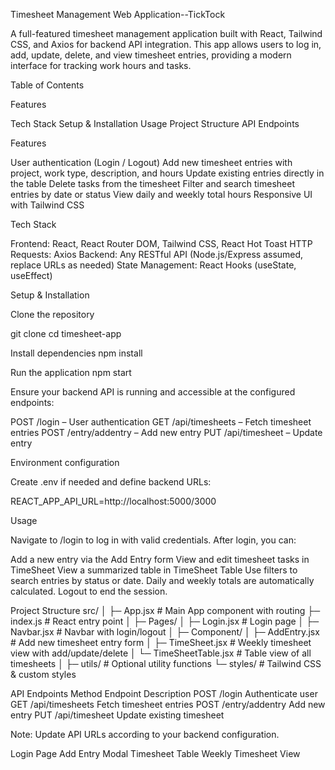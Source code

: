 Timesheet Management Web Application--TickTock

A full-featured timesheet management application built with React, Tailwind CSS, and Axios for backend API integration. This app allows users to log in, add, update, delete, and view timesheet entries,
providing a modern interface for tracking work hours and tasks.

Table of Contents

Features

Tech Stack
Setup & Installation
Usage
Project Structure
API Endpoints


Features

User authentication (Login / Logout)
Add new timesheet entries with project, work type, description, and hours
Update existing entries directly in the table
Delete tasks from the timesheet
Filter and search timesheet entries by date or status
View daily and weekly total hours
Responsive UI with Tailwind CSS

Tech Stack

Frontend: React, React Router DOM, Tailwind CSS, React Hot Toast
HTTP Requests: Axios
Backend: Any RESTful API (Node.js/Express assumed, replace URLs as needed)
State Management: React Hooks (useState, useEffect)

Setup & Installation

Clone the repository

git clone <repository-url>
cd timesheet-app


Install dependencies
npm install


Run the application
npm start


Ensure your backend API is running and accessible at the configured endpoints:

POST /login – User authentication
GET /api/timesheets – Fetch timesheet entries
POST /entry/addentry – Add new entry
PUT /api/timesheet – Update entry

Environment configuration

Create .env if needed and define backend URLs:

REACT_APP_API_URL=http://localhost:5000/3000

Usage

Navigate to /login to log in with valid credentials.
After login, you can:

Add a new entry via the Add Entry form
View and edit timesheet tasks in TimeSheet
View a summarized table in TimeSheet Table
Use filters to search entries by status or date.
Daily and weekly totals are automatically calculated.
Logout to end the session.

Project Structure
src/
│
├─ App.jsx                 # Main App component with routing
├─ index.js                # React entry point
│
├─ Pages/
│   ├─ Login.jsx           # Login page
│   ├─ Navbar.jsx          # Navbar with login/logout
│
├─ Component/
│   ├─ AddEntry.jsx        # Add new timesheet entry form
│   ├─ TimeSheet.jsx       # Weekly timesheet view with add/update/delete
│   └─ TimeSheetTable.jsx  # Table view of all timesheets
│
├─ utils/                  # Optional utility functions
└─ styles/                 # Tailwind CSS & custom styles

API Endpoints
Method	Endpoint	Description
POST	/login	Authenticate user
GET	/api/timesheets	Fetch timesheet entries
POST	/entry/addentry	Add new entry
PUT	/api/timesheet	Update existing timesheet

Note: Update API URLs according to your backend configuration.

Login Page
Add Entry Modal
Timesheet Table
Weekly Timesheet View
